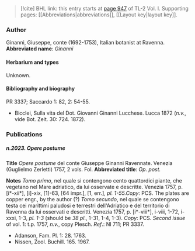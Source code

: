 > [!cite] BHL link: this entry starts at [page 947](https://www.biodiversitylibrary.org/page/33121078) of TL-2 Vol. I.
> Supporting pages: [[Abbreviations|abbreviations]], [[Layout key|layout key]].

### Author

Ginanni, Giuseppe, conte (1692-1753), Italian botanist at Ravenna. 
**Abbreviated name**: *Ginanni*

#### Herbarium and types

Unknown.

#### Bibliography and biography

PR 3337; Saccardo 1: 82, 2: 54-55.
- Bicclei, Sulla vita del Dot. Giovanni Ginanni Lucchese. Lucca 1872 (*n.v.*, vide Bot. Zeit. 30: 724. 1872).

### Publications

##### n.2023. Opere postume

**Title**
*Opere postume* del conte Giuseppe Ginanni Ravennate. Venezia (Guglielmo Zerletti) 1757, 2 vols. Fol.
**Abbreviated title**: *Op. post.*

**Notes**
*Tomo primo*, nel quale si contengono cento quattordici piante, che vegetano nel Mare adriatico, da lui osservate e descritte. Venezia 1757, p. \[i\*-xii\*\], \[i\]-xix, \[1\]-63, \[64 impr.\], \[1, err.\], *pl. 1-55.Copy*: PCS. The plates are copper engr., by the author (?) *Tomo secundo*, nel quale se contengono testa cei marittimi paludosi e terrestri dell'Adriatico e del territorio di Ravenna da lui osservati e descritti. Venezia 1757, p. \[i\*-viii\*\], i-viii, 1-72, i-xxxi, 1-3, *pl. 1-3* (should be *38 pl*., 1-31, 1-4, 1-3). *Copy*: PCS.
*Second issue* of vol. 1: t.p. 1757, *n.v.*, copy Plesch.
*Ref*.: NI 711; PR 3337.
- Adanson, Fam. Pl. 1: 28. 1763.
- Nissen, Zool. Buchill. 165. 1967.

